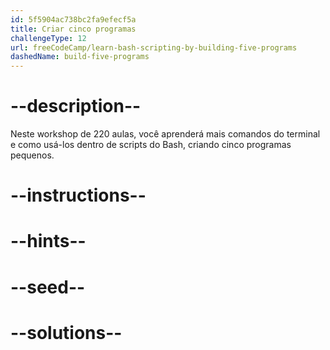 ```yaml
---
id: 5f5904ac738bc2fa9efecf5a
title: Criar cinco programas
challengeType: 12
url: freeCodeCamp/learn-bash-scripting-by-building-five-programs
dashedName: build-five-programs
---
```


# --description--

Neste workshop de 220 aulas, você aprenderá mais comandos do terminal e como usá-los dentro de scripts do Bash, criando cinco programas pequenos.

# --instructions--

# --hints--

# --seed--

# --solutions--
